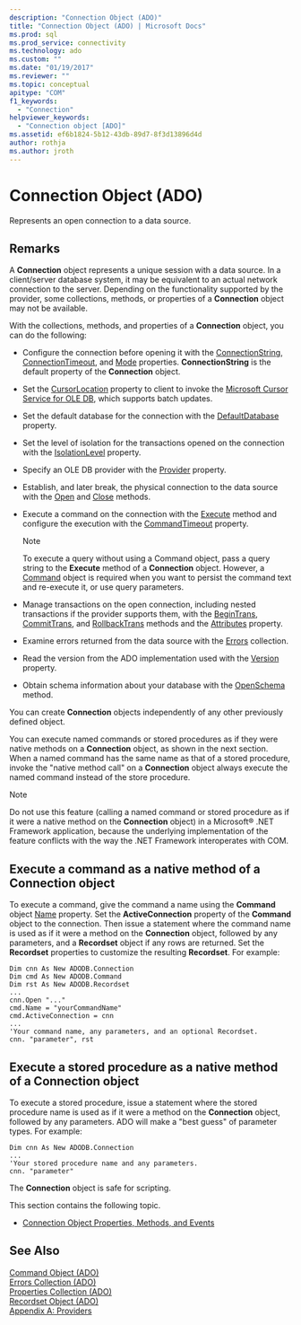 ```yaml
---
description: "Connection Object (ADO)"
title: "Connection Object (ADO) | Microsoft Docs"
ms.prod: sql
ms.prod_service: connectivity
ms.technology: ado
ms.custom: ""
ms.date: "01/19/2017"
ms.reviewer: ""
ms.topic: conceptual
apitype: "COM"
f1_keywords: 
  - "Connection"
helpviewer_keywords: 
  - "Connection object [ADO]"
ms.assetid: ef6b1824-5b12-43db-89d7-8f3d13896d4d
author: rothja
ms.author: jroth
---
```

# Connection Object (ADO)
Represents an open connection to a data source.  
  
## Remarks  
 A **Connection** object represents a unique session with a data source. In a client/server database system, it may be equivalent to an actual network connection to the server. Depending on the functionality supported by the provider, some collections, methods, or properties of a **Connection** object may not be available.  
  
 With the collections, methods, and properties of a **Connection** object, you can do the following:  
  
-   Configure the connection before opening it with the [ConnectionString](./connectionstring-property-ado.md), [ConnectionTimeout](./connectiontimeout-property-ado.md), and [Mode](./mode-property-ado.md) properties. **ConnectionString** is the default property of the **Connection** object.  
  
-   Set the [CursorLocation](./cursorlocation-property-ado.md) property to client to invoke the [Microsoft Cursor Service for OLE DB](../../guide/appendixes/microsoft-cursor-service-for-ole-db-ado-service-component.md), which supports batch updates.  
  
-   Set the default database for the connection with the [DefaultDatabase](./defaultdatabase-property.md) property.  
  
-   Set the level of isolation for the transactions opened on the connection with the [IsolationLevel](./isolationlevel-property.md) property.  
  
-   Specify an OLE DB provider with the [Provider](./provider-property-ado.md) property.  
  
-   Establish, and later break, the physical connection to the data source with the [Open](./open-method-ado-connection.md) and [Close](./close-method-ado.md) methods.  
  
-   Execute a command on the connection with the [Execute](./execute-method-ado-connection.md) method and configure the execution with the [CommandTimeout](./commandtimeout-property-ado.md) property.  
  
    > [!NOTE]
    >  To execute a query without using a Command object, pass a query string to the **Execute** method of a **Connection** object. However, a [Command](./command-object-ado.md) object is required when you want to persist the command text and re-execute it, or use query parameters.  
  
-   Manage transactions on the open connection, including nested transactions if the provider supports them, with the [BeginTrans](./begintrans-committrans-and-rollbacktrans-methods-ado.md), [CommitTrans](./begintrans-committrans-and-rollbacktrans-methods-ado.md), and [RollbackTrans](./begintrans-committrans-and-rollbacktrans-methods-ado.md) methods and the [Attributes](./attributes-property-ado.md) property.  
  
-   Examine errors returned from the data source with the [Errors](./errors-collection-ado.md) collection.  
  
-   Read the version from the ADO implementation used with the [Version](./version-property-ado.md) property.  
  
-   Obtain schema information about your database with the [OpenSchema](./openschema-method.md) method.  
  
 You can create **Connection** objects independently of any other previously defined object.  
  
 You can execute named commands or stored procedures as if they were native methods on a **Connection** object, as shown in the next section. When a named command has the same name as that of a stored procedure, invoke the "native method call" on a **Connection** object always execute the named command instead of the store procedure.  
  
> [!NOTE]
>  Do not use this feature (calling a named command or stored procedure as if it were a native method on the **Connection** object) in a Microsoft® .NET Framework application, because the underlying implementation of the feature conflicts with the way the .NET Framework interoperates with COM.  
  
## Execute a command as a native method of a Connection object  
 To execute a command, give the command a name using the **Command** object [Name](./name-property-ado.md) property. Set the **ActiveConnection** property of the **Command** object to the connection. Then issue a statement where the command name is used as if it were a method on the **Connection** object, followed by any parameters, and a **Recordset** object if any rows are returned. Set the **Recordset** properties to customize the resulting **Recordset**. For example:  
  
```  
Dim cnn As New ADODB.Connection  
Dim cmd As New ADODB.Command  
Dim rst As New ADODB.Recordset  
...  
cnn.Open "..."  
cmd.Name = "yourCommandName"  
cmd.ActiveConnection = cnn  
...  
'Your command name, any parameters, and an optional Recordset.  
cnn. "parameter", rst  
```  
  
## Execute a stored procedure as a native method of a Connection object  
 To execute a stored procedure, issue a statement where the stored procedure name is used as if it were a method on the **Connection** object, followed by any parameters. ADO will make a "best guess" of parameter types. For example:  
  
```  
Dim cnn As New ADODB.Connection  
...  
'Your stored procedure name and any parameters.  
cnn. "parameter"  
```  
  
 The **Connection** object is safe for scripting.  
  
 This section contains the following topic.  
  
-   [Connection Object Properties, Methods, and Events](./connection-object-properties-methods-and-events.md)  
  
## See Also  
 [Command Object (ADO)](./command-object-ado.md)   
 [Errors Collection (ADO)](./errors-collection-ado.md)   
 [Properties Collection (ADO)](./properties-collection-ado.md)   
 [Recordset Object (ADO)](./recordset-object-ado.md)   
 [Appendix A: Providers](../../guide/appendixes/appendix-a-providers.md)